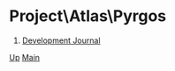 # Project\Atlas\Pyrgos

1. [Development Journal](001_development_journal.md)

[Up](../index.md)
[Main](../../../../index.md)
